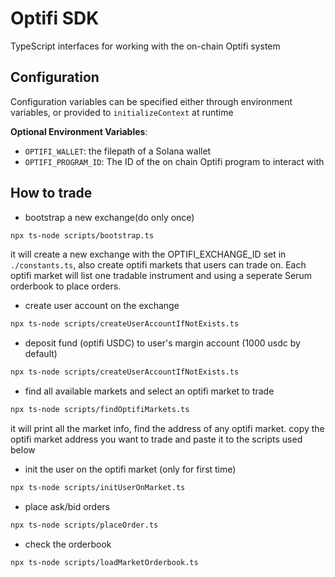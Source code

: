 # Optifi SDK

TypeScript interfaces for working with the on-chain Optifi system

## Configuration

Configuration variables can be specified either through environment variables,
or provided to `initializeContext` at runtime

**Optional Environment Variables**:

- `OPTIFI_WALLET`: the filepath of a Solana wallet
- `OPTIFI_PROGRAM_ID`: The ID of the on chain Optifi program to interact with

## How to trade
- bootstrap a new exchange(do only once)
```bash
npx ts-node scripts/bootstrap.ts
```
it will create a new exchange with the OPTIFI_EXCHANGE_ID set in `./constants.ts`, also create optifi markets that users can trade on. Each optifi market will list one tradable instrument and using a seperate Serum orderbook to place orders.

- create user account on the exchange
```bash
npx ts-node scripts/createUserAccountIfNotExists.ts
```

- deposit fund (optifi USDC) to user's margin account (1000 usdc by default)
```bash
npx ts-node scripts/createUserAccountIfNotExists.ts
```

- find all available markets and select an optifi market to trade
```bash
npx ts-node scripts/findOptifiMarkets.ts
```
it will print all the market info, find the address of any optifi market.
copy the optifi market address you want to trade and paste it to the scripts used below

- init the user on the optifi market (only for first time)
```bash
npx ts-node scripts/initUserOnMarket.ts 
```

- place ask/bid orders
```bash
npx ts-node scripts/placeOrder.ts  
```

- check the orderbook
```bash
npx ts-node scripts/loadMarketOrderbook.ts
```
